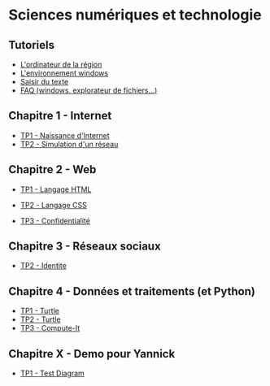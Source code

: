 # Sciences numériques et technologie

## Tutoriels

- [L'ordinateur de la r&eacute;gion](tutoriels/ordinateur.md)
- [L'environnement windows](tutoriels/windows.md)
- [Saisir du texte](tutoriels/saisie-de-texte.md)
- [FAQ (windows, explorateur de fichiers...)](tutoriels/faq.md)

<!---
- [L'Environnement Numérique de Travail (ENT)](tutoriels/ent.md)
- [Le langage Python](tutoriels/python.md)
-->

## Chapitre 1 - Internet

- [TP1 - Naissance d'Internet](01-internet/tp1-naissance-internet.md)
- [TP2 - Simulation d'un réseau](01-internet/tp2-simulation-reseau.md)

## Chapitre 2 - Web

- [TP1 - Langage HTML](02-web/tp1-langage-html.md)
- [TP2 - Langage CSS](02-web/tp2-langage-css.md)

- [TP3 - Confidentialit&eacute;](02-web/tp3-confidentialite.md)
<!---
- [Projet minisite](02-web/prj-minisite.md)
-->

## Chapitre 3 - R&eacute;seaux sociaux
- [TP2 - Identite](03-reseaux-sociaux/tp2_identite_numerique_et_cyberviolence.md)

## Chapitre 4 - Donn&eacute;es et traitements (et Python)
- [TP1 - Turtle](04-processing/tp1_python_turtle.md)
- [TP2 - Turtle](04-processing/tp2_python_turtle2.md)
- [TP3 - Compute-It](04-processing/tp3_python_compute_it.md)




## Chapitre X - Demo pour Yannick
- [TP1 - Test Diagram](0X-test/tp1-test-diagram.md)
